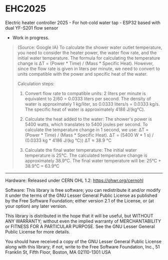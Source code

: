 # EHC2025
Electric heater controller 2025 - For hot-cold water tap - ESP32 based with dual YF-S201 flow sensor

- Work in progress.

>   (Source: Google IA)
> 	To calculate the shower water outlet temperature,
> 	you need to consider the heater power,
> 	the water flow rate, and the initial water temperature.
> 	The formula for calculating the temperature change is
> 	ΔT = (Power * Time) / (Mass * Specific Heat).
> 	However, since the flow rate is given in liters per minute,
> 	we need to convert to units compatible with the
> 	power and specific heat of the water.
> 
> 	Calculation steps:
> 
> 	1. Convert flow rate to compatible units:
> 	2 liters per minute is equivalent to 2/60 = 0.0333 liters per second.
> 	The density of water is approximately 1 kg/liter, so 0.0333 liters/s = 0.0333 kg/s.
> 	The specific heat of water is approximately 4186 J/(kg°C).
> 
> 	2. Calculate the heat added to the water:
> 	The shower's power is 5400 watts, which translates to 5400 joules per second.
> 	To calculate the temperature change in 1 second, we use: ΔT = (Power * Time) / (Mass * Specific Heat).
> 	ΔT = (5400 W * 1 s) / (0.0333 kg * 4186 J/(kg °C))
> 	ΔT ≈ 38.9 °C
> 
> 	3. Calculate the final water temperature:
> 	The initial water temperature is 25°C.
> 	The calculated temperature change is approximately 38.9°C.
> 	The final water temperature will be: 25°C + 38.9°C = 63.9°C

-----

Hardware:
Released under CERN OHL 1.2: https://ohwr.org/cernohl

Software:
This library is free software; you can redistribute it and/or modify it under the terms of the GNU Lesser General Public License as published by the Free Software Foundation; either version 2.1 of the License, or (at your option) any later version.

This library is distributed in the hope that it will be useful, but WITHOUT ANY WARRANTY; without even the implied warranty of MERCHANTABILITY or FITNESS FOR A PARTICULAR PURPOSE. See the GNU Lesser General Public License for more details.

You should have received a copy of the GNU Lesser General Public License along with this library; if not, write to the Free Software Foundation, Inc., 51 Franklin St, Fifth Floor, Boston, MA 02110-1301 USA
